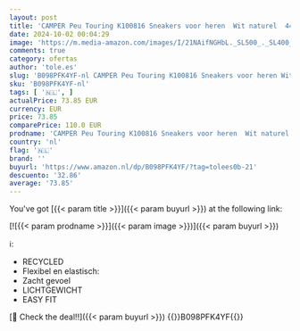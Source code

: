 ```yaml
---
layout: post
title: 'CAMPER Peu Touring K100816 Sneakers voor heren  Wit naturel  44 EU'
date: 2024-10-02 00:04:29
image: 'https://m.media-amazon.com/images/I/21NAifNGHbL._SL500_._SL400_.jpg'
comments: true
category: ofertas
author: 'tole.es'
slug: 'B098PFK4YF-nl CAMPER Peu Touring K100816 Sneakers voor heren Wit naturel...'
sku: 'B098PFK4YF-nl'
tags: [ '🇳🇱', ]
actualPrice: 73.85 EUR
currency: EUR
price: 73.85
comparePrice: 110.0 EUR
prodname: 'CAMPER Peu Touring K100816 Sneakers voor heren  Wit naturel  44 EU'
country: 'nl'
flag: '🇳🇱'
brand: ''
buyurl: 'https://www.amazon.nl/dp/B098PFK4YF/?tag=tolees0b-21'
descuento: '32.86'
average: '73.85'
---
```


You've got [{{< param title >}}]({{< param buyurl >}}) at the following link:

[![{{< param prodname >}}]({{< param image >}})]({{< param buyurl >}})

ℹ️:

- RECYCLED
- Flexibel en elastisch:
- Zacht gevoel
- LICHTGEWICHT
- EASY FIT

[🛒 Check the deal!!]({{< param buyurl >}})
{{<world>}}B098PFK4YF{{</world>}}
